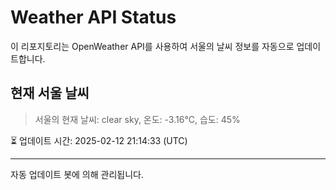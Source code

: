 
# Weather API Status

이 리포지토리는 OpenWeather API를 사용하여 서울의 날씨 정보를 자동으로 업데이트합니다.

## 현재 서울 날씨
> 서울의 현재 날씨: clear sky, 온도: -3.16°C, 습도: 45%

⏳ 업데이트 시간: 2025-02-12 21:14:33 (UTC)

---
자동 업데이트 봇에 의해 관리됩니다.
